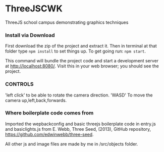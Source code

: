 # ThreeJSCWK

ThreeJS school campus demonstrating graphics techniques

### Install via Download
First download the zip of the project and extract it. Then in terminal at that folder type `npm install` to set things up. To get going run: `npm start`.

This command will bundle the project code and start a development server at [http://localhost:8080/](http://localhost:8080/). Visit this in your web browser; you should see the project.

### CONTROLS
'left click' to be able to rotate the camera direction.
'WASD' To move the camera up,left,back,forwards.

### Where boilerplate code comes from
Imported the wepbackconfig and basic threejs boilerplate code in entry.js and basiclights.js from E. Webb, Three Seed, (2013), GitHub repository, https://github.com/edwinwebb/three-seed.

All other js and image files are made by me in /src/objects folder.
